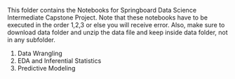 This folder contains the Notebooks for Springboard Data Science Intermediate Capstone Project.
Note that these notebooks have to be executed in the order 1,2,3 or else you will receive error.
Also, make sure to download data folder and unzip the data file and keep inside data folder, not in any subfolder.

1. Data Wrangling
2. EDA and Inferential Statistics
3. Predictive Modeling
